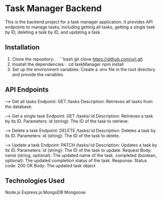 # Task Manager Backend

This is the backend project for a task manager application. It provides API endpoints to manage tasks, including getting all tasks, getting a single task by ID, deleting a task by ID, and updating a task.


## Installation

1. Clone the repository:.
. ```bash
   git clone https://github.com/url.git
2. Insatall the dependencies:
.    cd taskManager
      npm install
3. Set up the environment variables:
   Create a .env file in the root directory and provide the variables



## API Endpoints
--> Get all tasks 
Endpoint: GET /tasks
Description: Retrieves all tasks from the database.

--> Get a single task
Endpoint: GET /tasks/:id
Description: Retrieves a task by its ID.
Parameters:
id (string): The ID of the task to retrieve.

--> Delete a task
Endpoint: DELETE /tasks/:id
Description: Deletes a task by its ID.
Parameters:
id (string): The ID of the task to delete.

--> Update a task
Endpoint: PATCH /tasks/:id
Description: Updates a task by its ID.
Parameters:
id (string): The ID of the task to update.
Request Body:
name (string, optional): The updated name of the task.
completed (boolean, optional): The updated completion status of the task.
Response:
Status code: 200 OK
Body: The updated task object

## Technologies Used
Node.js
Express.js
MongoDB
Mongoose